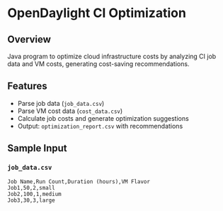 # OpenDaylight CI Optimization

## Overview
Java program to optimize cloud infrastructure costs by analyzing CI job data and VM costs, generating cost-saving recommendations.

## Features
- Parse job data (`job_data.csv`)
- Parse VM cost data (`cost_data.csv`)
- Calculate job costs and generate optimization suggestions
- Output: `optimization_report.csv` with recommendations

## Sample Input

### `job_data.csv`
```csv
Job Name,Run Count,Duration (hours),VM Flavor
Job1,50,2,small
Job2,100,1,medium
Job3,30,3,large
